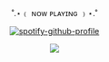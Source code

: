 <p align="center">
˚.⋆﹙ ɴᴏᴡ ᴘʟᴀʏɪɴɢ ﹚⋆.˚
</p>


<p align="center" width="100%"
  
[![spotify-github-profile](https://spotify-github-profile.kittinanx.com/api/view?uid=0m2tgbetpzzj8u1noxf0e2b8h&cover_image=true&theme=novatorem&show_offline=false&background_color=121212&interchange=false&bar_color=0047ab&bar_color_cover=false)](https://spotify-github-profile.kittinanx.com/api/view?uid=0m2tgbetpzzj8u1noxf0e2b8h&redirect=true)

</p>

<p align="center" width="100">
  <img src="https://i.imgur.com/VAgdhAS.png" />
</p>
